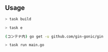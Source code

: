 ## Usage

```sh
> task build

> task e

(コンテナ内) go get -u github.com/gin-gonic/gin

> task run main.go
```